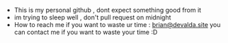 - This is my personal github , dont expect something good from it
- im trying to sleep well , don't pull request on midnight 
- How to reach me if you want to waste ur time : brian@devalda.site
you can contact me if you want to waste your time :D

<!---
Devalda/Devalda is a ✨ special ✨ repository because its `README.md` (this file) appears on your GitHub profile.
You can click the Preview link to take a look at your changes.
--->
